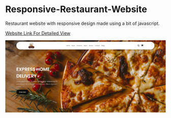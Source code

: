 # Responsive-Restaurant-Website

Restaurant website with responsive design made using a bit of javascript.

[Website Link For Detailed View](https://641f12e47a2d314d62fe0641--spectacular-sunburst-63e6c8.netlify.app)

![Website Preview](https://github.com/WuSeLeWu/Responsive-Restaurant-Website/blob/main/Restaurant-Website/images/rwebsite.png)
